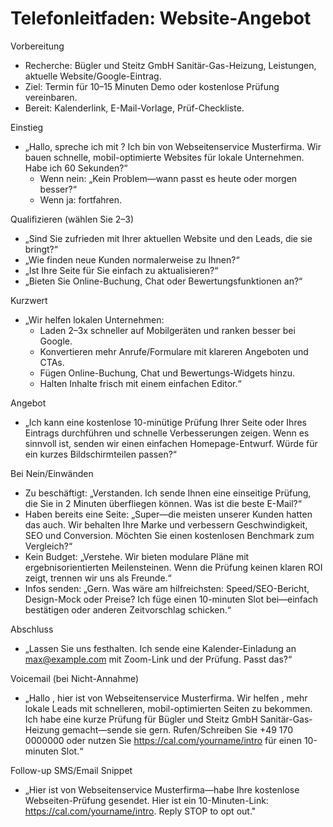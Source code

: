 # Telefonleitfaden: Website-Angebot

Vorbereitung
- Recherche: Bügler und Steitz GmbH Sanitär-Gas-Heizung, Leistungen, aktuelle Website/Google-Eintrag.
- Ziel: Termin für 10–15 Minuten Demo oder kostenlose Prüfung vereinbaren.
- Bereit: Kalenderlink, E-Mail-Vorlage, Prüf-Checkliste.

Einstieg
- „Hallo, spreche ich mit ? Ich bin  von Webseitenservice Musterfirma. Wir bauen schnelle, mobil-optimierte Websites für lokale Unternehmen. Habe ich 60 Sekunden?“
    - Wenn nein: „Kein Problem—wann passt es heute oder morgen besser?“
    - Wenn ja: fortfahren.

Qualifizieren (wählen Sie 2–3)
- „Sind Sie zufrieden mit Ihrer aktuellen Website und den Leads, die sie bringt?“
- „Wie finden neue Kunden normalerweise zu Ihnen?“
- „Ist Ihre Seite für Sie einfach zu aktualisieren?“
- „Bieten Sie Online-Buchung, Chat oder Bewertungsfunktionen an?“

Kurzwert
- „Wir helfen lokalen Unternehmen:
    - Laden 2–3x schneller auf Mobilgeräten und ranken besser bei Google.
    - Konvertieren mehr Anrufe/Formulare mit klareren Angeboten und CTAs.
    - Fügen Online-Buchung, Chat und Bewertungs-Widgets hinzu.
    - Halten Inhalte frisch mit einem einfachen Editor.“

Angebot
- „Ich kann eine kostenlose 10-minütige Prüfung Ihrer Seite oder Ihres Eintrags durchführen und schnelle Verbesserungen zeigen. Wenn es sinnvoll ist, senden wir einen einfachen Homepage-Entwurf. Würde  für ein kurzes Bildschirmteilen passen?“

Bei Nein/Einwänden
- Zu beschäftigt: „Verstanden. Ich sende Ihnen eine einseitige Prüfung, die Sie in 2 Minuten überfliegen können. Was ist die beste E-Mail?“
- Haben bereits eine Seite: „Super—die meisten unserer Kunden hatten das auch. Wir behalten Ihre Marke und verbessern Geschwindigkeit, SEO und Conversion. Möchten Sie einen kostenlosen Benchmark zum Vergleich?“
- Kein Budget: „Verstehe. Wir bieten modulare Pläne mit ergebnisorientierten Meilensteinen. Wenn die Prüfung keinen klaren ROI zeigt, trennen wir uns als Freunde.“
- Infos senden: „Gern. Was wäre am hilfreichsten: Speed/SEO-Bericht, Design-Mock oder Preise? Ich füge einen 10-minuten Slot bei—einfach bestätigen oder anderen Zeitvorschlag schicken.“

Abschluss
- „Lassen Sie uns  festhalten. Ich sende eine Kalender-Einladung an max@example.com mit Zoom-Link und der Prüfung. Passt das?“

Voicemail (bei Nicht-Annahme)
- „Hallo , hier ist  von Webseitenservice Musterfirma. Wir helfen , mehr lokale Leads mit schnelleren, mobil-optimierten Seiten zu bekommen. Ich habe eine kurze Prüfung für Bügler und Steitz GmbH Sanitär-Gas-Heizung gemacht—sende sie gern. Rufen/Schreiben Sie +49 170 0000000 oder nutzen Sie https://cal.com/yourname/intro für einen 10-minuten Slot.“

Follow-up SMS/Email Snippet
- „Hier ist  von Webseitenservice Musterfirma—habe Ihre kostenlose Webseiten-Prüfung gesendet. Hier ist ein 10-Minuten-Link: https://cal.com/yourname/intro. Reply STOP to opt out."
